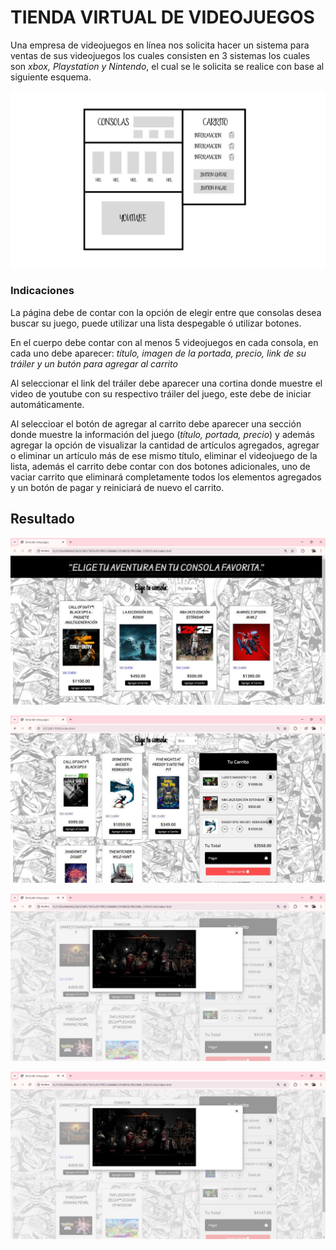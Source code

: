 # TIENDA VIRTUAL DE VIDEOJUEGOS

Una empresa de videojuegos en línea nos solicita hacer un sistema para ventas de sus videojuegos los cuales consisten en 3 sistemas los cuales son *xbox, Playstation y Nintendo*, el cual se le solicita se realice con base al siguiente esquema.

![Imagen base pagina](https://github.com/Alejandraglezjaime/Tienda-de-videojuegos-/blob/master/img/assets/Ejemplo_base.jpg?raw=true)

### Indicaciones

La página debe de contar con la opción de elegir entre que consolas desea buscar su juego, puede utilizar una lista despegable ó utilizar botones. 

En el cuerpo debe contar con al menos 5 videojuegos en cada consola, en cada uno debe aparecer: *título, imagen de la portada, precio, link de su tráiler y un butón para agregar al carrito*

Al seleccionar el link del tráiler debe aparecer una cortina donde muestre el video de youtube con su respectivo tráiler del juego, este debe de iniciar automáticamente. 

Al seleccioar el botón de agregar al carrito debe aparecer una sección donde muestre la información del juego (*título, portada, precio*) y además agregar la opción de visualizar la cantidad de artículos agregados, agregar o eliminar un artículo más de ese mismo título, eliminar el videojuego de la lista, además el carrito debe contar con dos botones adicionales, uno de vaciar carrito que eliminará completamente todos los elementos agregados y un botón de pagar y reiniciará de nuevo el carrito.

## Resultado

![Imagen pagina principal](https://github.com/Alejandraglezjaime/Tienda-de-videojuegos-/blob/master/img/assets/pagina_principal.jpg?raw=true)

![Imagen carrito de compra](https://github.com/Alejandraglezjaime/Tienda-de-videojuegos-/blob/master/img/assets/ventana_carrito.jpg?raw=true)

![Imagen cortina de youtube](https://github.com/Alejandraglezjaime/Tienda-de-videojuegos-/blob/master/img/assets/cortina_youtube.jpg?raw=true)

![Imagen menu despegable](https://github.com/Alejandraglezjaime/Tienda-de-videojuegos-/blob/master/img/assets/cortina_youtube.jpg?raw=true)